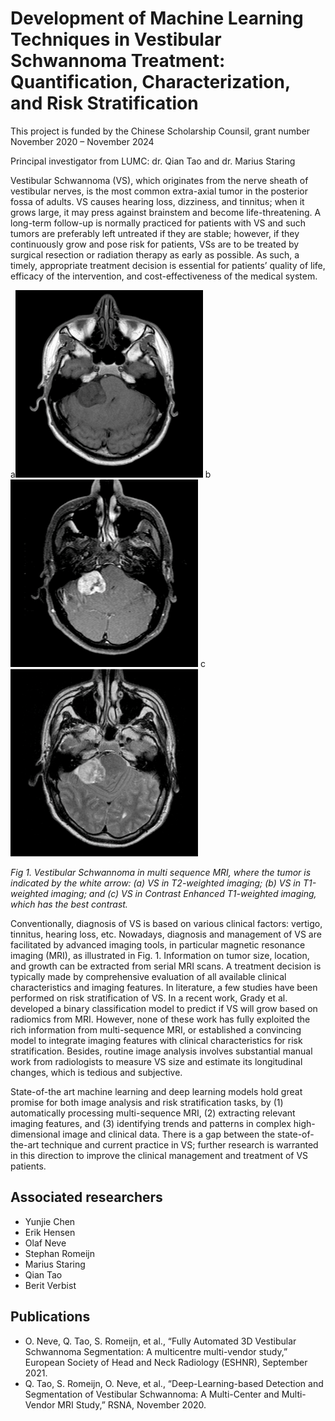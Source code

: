 #  Development of Machine Learning Techniques in Vestibular Schwannoma Treatment: Quantification, Characterization, and Risk Stratification

This project is funded by the Chinese Scholarship Counsil, grant number
November 2020 – November 2024

Principal investigator from LUMC: dr. Qian Tao and dr. Marius Staring

Vestibular Schwannoma (VS), which originates from the nerve sheath of vestibular nerves, is the most common extra-axial tumor in the posterior fossa of adults. VS causes hearing loss, dizziness, and tinnitus; when it grows large, it may press against brainstem and become life-threatening. A long-term follow-up is normally practiced for patients with VS and such tumors are preferably left untreated if they are stable; however, if they continuously grow and pose risk for patients, VSs are to be treated by surgical resection or radiation therapy as early as possible. As such, a timely, appropriate treatment decision is essential for patients’ quality of life, efficacy of the intervention, and cost-effectiveness of the medical system.

a![a](../../assets/img/sections/bml/T1-300x300.png)
b![b](../../assets/img/sections/bml/T1ce-300x300.png)
c![c](../../assets/img/sections/bml/T2-300x300.png)

*Fig 1. Vestibular Schwannoma in multi sequence MRI, where the tumor is indicated by the white arrow: (a) VS in T2-weighted imaging; (b) VS in T1-weighted imaging; and (c) VS in Contrast Enhanced T1-weighted imaging, which has the best contrast.*

Conventionally, diagnosis of VS is based on various clinical factors: vertigo, tinnitus, hearing loss, etc. Nowadays, diagnosis and management of VS are facilitated by advanced imaging tools, in particular magnetic resonance imaging (MRI), as illustrated in Fig. 1. Information on tumor size, location, and growth can be extracted from serial MRI scans. A treatment decision is typically made by comprehensive evaluation of all available clinical characteristics and imaging features. In literature, a few studies have been performed on risk stratification of VS. In a recent work, Grady et al. developed a binary classification model to predict if VS will grow based on radiomics from MRI. However, none of these work has fully exploited the rich information from multi-sequence MRI, or established a convincing model to integrate imaging features with clinical characteristics for risk stratification. Besides, routine image analysis involves substantial manual work from radiologists to measure VS size and estimate its longitudinal changes, which is tedious and subjective.

State-of-the art machine learning and deep learning models hold great promise for both image analysis and risk stratification tasks, by (1) automatically processing multi-sequence MRI, (2) extracting relevant imaging features, and (3) identifying trends and patterns in complex high-dimensional image and clinical data. There is a gap between the state-of-the-art technique and current practice in VS; further research is warranted in this direction to improve the clinical management and treatment of VS patients.

## Associated researchers
- Yunjie Chen
- Erik Hensen
- Olaf Neve
- Stephan Romeijn
- Marius Staring
- Qian Tao
- Berit Verbist

## Publications
- O. Neve, Q. Tao, S. Romeijn, et al., “Fully Automated 3D Vestibular Schwannoma Segmentation: A multicentre multi-vendor study,” European Society of Head and Neck Radiology (ESHNR), September 2021.
- Q. Tao, S. Romeijn, O. Neve, et al., “Deep-Learning-based Detection and Segmentation of Vestibular Schwannoma: A Multi-Center and Multi-Vendor MRI Study,” RSNA, November 2020.